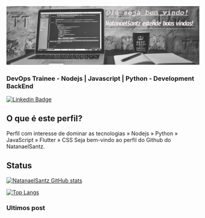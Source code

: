 ![Bem vindo ao NatanaelSantz!](https://github.com/NatanaelSantz/NatanaelSantz/blob/main/hendler.jpg)
### DevOps Trainee - Nodejs | Javascript | Python - Development BackEnd

[![Linkedin Badge](https://img.shields.io/badge/-LinkedIn-blue?style=flat-square&logo=Linkedin&logoColor=white&link=https://https://www.linkedin.com/in/natanael-santana-santos/)](https://www.linkedin.com/in/natanael-santana-santos/)
## O que é este perfil?
Perfil com interesse de dominar as tecnologias  » Nodejs » Python » JavaScript » Flutter » CSS
Seja bem-vindo ao perfil  do Github do NatanaelSantz.
## Status

[![NatanaelSantz GitHub stats](https://github-readme-stats.vercel.app/api?username=NatanaelSantz&show_icons=true&theme=radical)](https://github.com/NatanaelSantz/github-readme-stats)

[![Top Langs](https://github-readme-stats.vercel.app/api/top-langs/?username=NatanaelSantz)](https://github.com/NatanaelSantz/github-readme-stats)



### Ultimos post 
<!-- BLOG-POST-LIST:START -->
<!-- BLOG-POST-LIST:END -->
